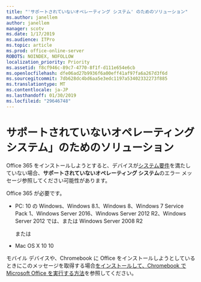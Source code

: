 ```yaml
---
title: "'サポートされていないオペレーティング システム' のためのソリューション"
ms.author: janellem
author: janellem
manager: scotv
ms.date: 1/17/2019
ms.audience: ITPro
ms.topic: article
ms.prod: office-online-server
ROBOTS: NOINDEX, NOFOLLOW
localization_priority: Priority
ms.assetid: f8cf946c-89c7-4770-8f1f-d111e654e6cb
ms.openlocfilehash: dfe06ad27b9936f6a00eff41af97fa6a267d3f6d
ms.sourcegitcommit: 7db628dc4bd6aa5e3edc1197a53402332273f885
ms.translationtype: MT
ms.contentlocale: ja-JP
ms.lasthandoff: 01/30/2019
ms.locfileid: "29646748"
---
```

# <a name="solutions-for-unsupported-operating-system"></a>サポートされていないオペレーティング システム」のためのソリューション



Office 365 をインストールしようとすると、デバイスが[システム要件](https://products.office.com/office-system-requirements)を満たしていない場合、**サポートされていないオペレーティング システム**のエラー メッセージ参照してください可能性があります。
  
Office 365 が必要です。
  
- PC: 10 の Windows、Windows 8.1、Windows 8、Windows 7 Service Pack 1、Windows Server 2016、Windows Server 2012 R2、Windows Server 2012 では、または Windows Server 2008 R2
    
    または
    
- Mac OS X 10 10
    
モバイル デバイスや、Chromebook に Office をインストールしようとしているときにこのメッセージを取得する場合[をインストールして、Chromebook で Microsoft Office を実行する方法](https://support.office.com/article/32f14a23-2c1a-4579-b973-d4b1d78561ad?wt.mc_id=Alchemy_ClientDIA)を参照してください。
  

